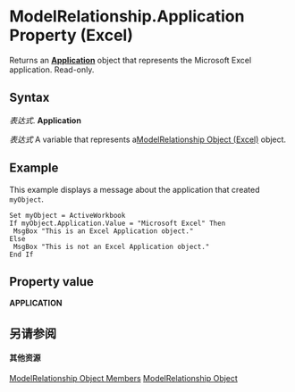 
# ModelRelationship.Application Property (Excel)

Returns an  **[Application](19b73597-5cf9-4f56-8227-b5211f657f6f.md)** object that represents the Microsoft Excel application. Read-only.


## Syntax

 _表达式_. **Application**

 _表达式_ A variable that represents a[ModelRelationship Object (Excel)](8b0a7fad-06a5-178d-c5b2-96fc5528a3cc.md) object.


## Example

This example displays a message about the application that created  `myObject`.


```
Set myObject = ActiveWorkbook 
If myObject.Application.Value = "Microsoft Excel" Then 
 MsgBox "This is an Excel Application object." 
Else 
 MsgBox "This is not an Excel Application object." 
End If
```


## Property value

 **APPLICATION**


## 另请参阅


#### 其他资源


[ModelRelationship Object Members](http://msdn.microsoft.com/library/99df4e0d-c661-5c52-30e5-5470b6918a8f%28Office.15%29.aspx)
[ModelRelationship Object](8b0a7fad-06a5-178d-c5b2-96fc5528a3cc.md)